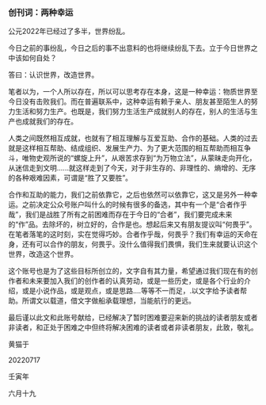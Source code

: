 ### 创刊词：两种幸运

公元2022年已经过了多半，世界纷乱。

今日之前的事纷乱，今日之后的事不出意料的也将继续纷乱下去。立于今日世界之中该如何自处？

答曰：认识世界，改造世界。

笔者以为，一个人所以存在，所以可以思考存在本身，这是一种幸运：物质世界至今日没有击败我们。而在普遍联系中，这种幸运有赖于亲人、朋友甚至陌生人的努力生活和努力生产。也既是，我们努力生活生产成就别人的存在，别人的生活与生产也成就我们的存在。

人类之间既然相互成就，也就有了相互理解与互爱互助、合作的基础。人类的过去就是这样相互帮助、结成组织、发展生产力、为了更大范围的相互帮助而相互争斗，唯物史观所说的“螺旋上升”，从艰苦求存到“为万物立法”，从蒙昧走向开化，从迷信走到文明......就这样走到了今天，对于非生存的、非理性的、熵增的、无序的各种艰难因素，可谓是“胜了又要胜”。

合作和互助的能力，我们之前依靠它，之后也依然可以依靠它，这又是另外一种幸运。之前决定公众号账户叫什么的时候有很多的备选，其中有一个是“合者作乎哉”，我们是战胜了所有之前困难而存在于今日的“合者”，我们要完成未来的“作”品。去除坏的，树立好的，合作是也。想起后来又有朋友提议叫“何畏乎”。在笔者落笔的这时刻，实在觉得巧妙。合者作乎哉，何畏乎？我们有幸运的天命在身，还有可以合作的朋友，何畏乎。没什么值得我们畏惧，我们生来就要认识这个世界，改造这个世界。

这个账号也是为了这些目标所创立的，文字自有其力量，希望通过我们现在有的创作者和未来要加入我们的创作者的认真劳动，或是一些历史，或是各个行业的介绍，或是小说作品，或是观点，或是思路....等等不一而足，.以文字给予读者帮助。所谓文以载道，借文字做船承载理想，当能航行的更远。

最后谨以此文和此账号献给，已经解决了暂时困难要迎来新的挑战的读者朋友或者非读者，和正处于困难之中但终将解决困难的读者或者非读者朋友，此致，敬礼。

黄猫于

20220717

壬寅年

六月十九
